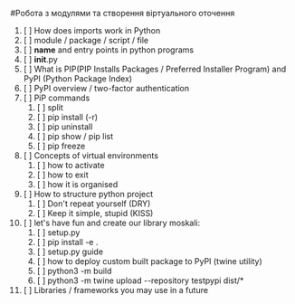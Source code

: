 #Робота з модулями та створення віртуального оточення

1. [ ] How does imports work in Python
2. [ ] module / package / script / file
3. [ ] __name__ and entry points in python programs
4. [ ] __init__.py
5. [ ] What is PIP(PIP Installs Packages / Preferred Installer Program) and PyPI (Python Package Index)
6. [ ] PyPI overview /  two-factor authentication
7. [ ] PiP commands
    1. [ ] split
    2. [ ] pip install (-r)
    3. [ ] pip uninstall
    4. [ ] pip show / pip list
    5. [ ] pip freeze
8. [ ] Concepts of virtual environments
    1. [ ] how to activate
    2. [ ] how to exit
    3. [ ] how it is organised
9. [ ] How to structure python project
    1. [ ] Don't repeat yourself (DRY)
    2. [ ] Keep it simple, stupid (KISS)
10. [ ] let's have fun and create our library moskali:
    1. [ ] setup.py
    2. [ ] pip install -e .
    3. [ ] setup.py guide
    4. [ ] how to deploy custom built package to PyPI (twine utility)
    5. [ ] python3 -m build
    6. [ ] python3 -m twine upload --repository testpypi dist/*
11. [ ] Libraries / frameworks you may use in a future